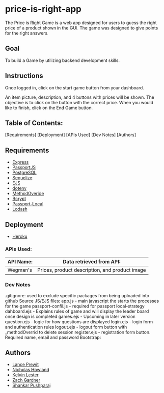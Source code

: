 # price-is-right-app

The Price is Right Game is a web app designed for users to guess the right price of a product shown in the GUI. 
The game was designed to give points for the right answers.

## Goal
To build a Game by utilizing backend development skills.

## Instructions
Once logged in, click on the start game button from your dashboard.  

An item picture, description, and 4 buttons with prices will be shown. The objective is to click on the button with the correct price. When you would like to finish, click on the End Game button.  

## Table of Contents:
 [Requirements]
 [Deployment]
 [APIs Used]
 [Dev Notes]
 [Authors]

## Requirements
* [Express](https://github.com/expressjs/express)
* [PassportJS](https://github.com/jaredhanson/passport)
* [PostgreSQL](https://www.postgresql.org/)
* [Sequelize](https://github.com/sequelize/sequelize)
* [EJS](https://github.com/mde/ejs)
* [dotenv](https://github.com/motdotla/dotenv)
* [MethodOveride](https://github.com/expressjs/method-override)
* [Bcrypt](https://github.com/topics/bcrypt-nodejs)
* [Passport-Local](https://github.com/jaredhanson/passport-local)
* [Lodash](https://github.com/lodash/lodash)

## Deployment
* [Heroku](https://www.heroku.com/)

### APIs Used:
| API Name:             |Data retrieved from API:                                          |
|-----------------------|:----------------------------------------------------------------:|
| Wegman's              | Prices, product description, and product image                   |

### Dev Notes
.gitignore: used to exclude specific packages from being uploaded into github
Source JS/EJS files: 
    app.js - main javascript the starts the processes for the game
    passport-confil.js - required for passport local-strategy
    dahboard.ejs - Explains rules of game and will display the leader board once design is completed
    games.ejs - Upcoming in later version
    question.ejs - logic for how questions are displayed
    login.ejs - login form and authentication rules
    logout.ejs - logout form button with _methodOverrid to delete session
    register.ejs - registration form button. Required name, email and password
Bootstrap: <!--<script src="https://code.jquery.com/jquery-3.2.1.slim.min.js" integrity="sha384-KJ3o2DKtIkvYIK3UENzmM7KCkRr/rE9/Qpg6aAZGJwFDMVNA/GpGFF93hXpG5KkN" crossorigin="anonymous"></script>-->

<!--<script src="https://cdnjs.cloudflare.com/ajax/libs/popper.js/1.12.9/umd/popper.min.js" integrity="sha384-ApNbgh9B+Y1QKtv3Rn7W3mgPxhU9K/ScQsAP7hUibX39j7fakFPskvXusvfa0b4Q" crossorigin="anonymous"></script>-->

<!--<script src="https://maxcdn.bootstrapcdn.com/bootstrap/4.0.0/js/bootstrap.min.js" integrity="sha384-JZR6Spejh4U02d8jOt6vLEHfe/JQGiRRSQQxSfFWpi1MquVdAyjUar5+76PVCmYl" crossorigin="anonymous"></script>-->

## Authors
 * [Lance Prewit](https://github.com/lfprewit)
 * [Nicholas Howland](https://github.com/nhowlandatl)
 * [Kelvin Lester](https://github.com/klester01)
 * [Zach Gardner](https://github.com/zgard)
 * [Shankar Pushparaj](https://github.com/Shankarp88)
